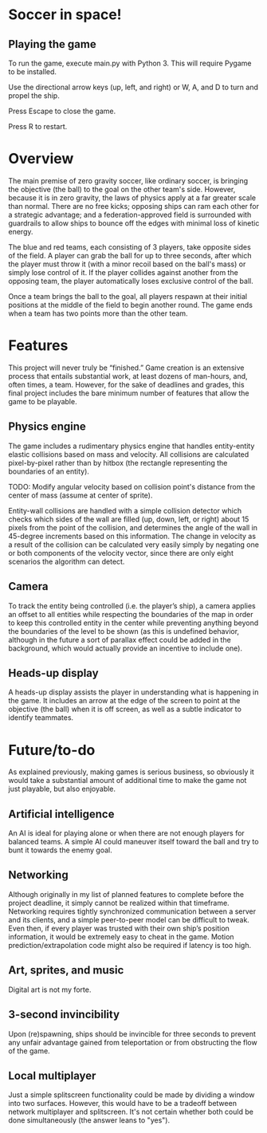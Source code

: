 # Soccer in space!

Playing the game
----------------

To run the game, execute main.py with Python 3. This will require Pygame to be installed.

Use the directional arrow keys (up, left, and right) or W, A, and D to turn and propel the ship.

Press Escape to close the game.

Press R to restart.

Overview
========

The main premise of zero gravity soccer, like ordinary soccer, is 
bringing the objective (the ball) to the goal on the other team's side. 
However, because it is in zero gravity, the laws of physics apply at a 
far greater scale than normal. There are no free kicks; opposing ships 
can ram each other for a strategic advantage; and a federation-approved 
field is surrounded with guardrails to allow ships to bounce off the 
edges with minimal loss of kinetic energy.

The blue and red teams, each consisting of 3 players, take opposite 
sides of the field. A player can grab the ball for up to three seconds, 
after which the player must throw it (with a minor recoil based on the 
ball's mass) or simply lose control of it. If the player collides 
against another from the opposing team, the player automatically loses 
exclusive control of the ball.

Once a team brings the ball to the goal, all players respawn at their 
initial positions at the middle of the field to begin another round. The 
game ends when a team has two points more than the other team.

Features
========

This project will never truly be “finished.” Game creation is an 
extensive process that entails substantial work, at least dozens of 
man-hours, and, often times, a team. However, for the sake of deadlines 
and grades, this final project includes the bare minimum number of 
features that allow the game to be playable.

Physics engine
--------------

The game includes a rudimentary physics engine that handles 
entity-entity elastic collisions based on mass and velocity. All 
collisions are calculated pixel-by-pixel rather than by hitbox (the 
rectangle representing the boundaries of an entity).

TODO: Modify angular velocity based on collision point's distance from 
the center of mass (assume at center of sprite).

Entity-wall collisions are handled with a simple collision detector 
which checks which sides of the wall are filled (up, down, left, or 
right) about 15 pixels from the point of the collision, and determines 
the angle of the wall in 45-degree increments based on this information. 
The change in velocity as a result of the collision can be calculated 
very easily simply by negating one or both components of the velocity 
vector, since there are only eight scenarios the algorithm can detect.

Camera
------

To track the entity being controlled (i.e. the player’s ship), a 
camera applies an offset to all entities while respecting the boundaries 
of the map in order to keep this controlled entity in the center while 
preventing anything beyond the boundaries of the level to be shown (as 
this is undefined behavior, although in the future a sort of parallax 
effect could be added in the background, which would actually provide an 
incentive to include one).

Heads-up display
----------------

A heads-up display assists the player in understanding what is happening 
in the game. It includes an arrow at the edge of the screen to point at 
the objective (the ball) when it is off screen, as well as a subtle 
indicator to identify teammates.

Future/to-do
============

As explained previously, making games is serious business, so obviously 
it would take a substantial amount of additional time to make the game 
not just playable, but also enjoyable.

Artificial intelligence
-----------------------

An AI is ideal for playing alone or when there are not enough players 
for balanced teams. A simple AI could maneuver itself toward the ball 
and try to bunt it towards the enemy goal.

Networking
----------

Although originally in my list of planned features to complete before 
the project deadline, it simply cannot be realized within that 
timeframe. Networking requires tightly synchronized communication 
between a server and its clients, and a simple peer-to-peer model can be 
difficult to tweak. Even then, if every player was trusted with their 
own ship’s position information, it would be extremely easy to cheat 
in the game. Motion prediction/extrapolation code might also be required 
if latency is too high.

Art, sprites, and music
-----------------------

Digital art is not my forte. 

3-second invincibility
----------------------

Upon (re)spawning, ships should be invincible for three seconds to 
prevent any unfair advantage gained from teleportation or from 
obstructing the flow of the game.

Local multiplayer
-----------------

Just a simple splitscreen functionality could be made by dividing a 
window into two surfaces. However, this would have to be a tradeoff 
between network multiplayer and splitscreen. It's not certain whether 
both could be done simultaneously (the answer leans to "yes").

